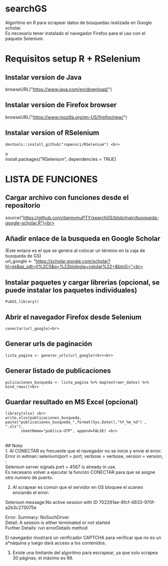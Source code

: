 # searchGS
Algoritmo en R para scrapear datos de búsquedas realizada en Google scholar.<br>
Es necesario tener instalado el navegador Firefox para el uso con el paquete Selenium. <br>


# Requisitos setup R + RSelenium <br>

## Instalar version de Java <br>
browseURL("https://www.java.com/en/download/") <br>
  
## Instalar version de Firefox browser <br>
browseURL("https://www.mozilla.org/en-US/firefox/new/")  <br>

## Instalar version of RSelenium <br>
	devtools::install_github("ropensci/RSelenium") <br>
o <br>
	install.packages("RSelenium", dependencies = TRUE) <br>


# LISTA DE FUNCIONES  <br>

## Cargar archivo con funciones desde el repositorio <br>
source("https://github.com/dannymuPTY/searchGS/blob/main/busqueda-google-scholar.R")<br>

## Añadir enlace de la busqueda en Google Scholar <br>
(Este enlace es el que se genera al colocar un término en la caja de busqueda de GS)<br>
url_google <- "https://scholar.google.com/scholar?hl=es&as_sdt=0%2C5&q=%22biologia+celular%22+&btnG="<br>

## Instalar paquetes y cargar librerias (opcional, se puede instalar los paquetes individuales)<br>
    PubGS_library()
  
## Abrir el navegador Firefox desde Selenium <br>
	conectar(url_google)<br>

## Generar urls de paginación<br>
	lista_pagina <- generar_urls(url_google)<br><br>

## Generar listado de publicaciones<br>
	pulicaciones_busqueda <- lista_pagina %>% map(extraer_datos) %>% bind_rows()<br>

## Guardar resultado en MS Excel (opcional)<br>
	library(xlsx) <br>
	write.xlsx(publicaciones_busqueda, paste("publicaciones_busqueda_",format(Sys.Date(),"%Y_%m_%d") , ".xls"),
           sheetName="publica-UTP", append=FALSE) <br>

<br>
## Nota: <br>
1. Al CONECTAR es frecuente que el navegador no se inicie y envie el error: <br>
Error in wdman::selenium(port = port, verbose = verbose, version = version,  :  <br>
  Selenium server signals port = 4567 is already in use.  <br>
  Es necesario volver a ejecutar la función  CONECTAR para que se asigne otro numero de puerto. <br>
  
 2. Al scrapear es común que el servidor en GS bloquee el scaneo enviando el error:<br>

Selenium message:No active session with ID 702281ae-8fcf-4833-970f-a2b3c273075e <br>

Error: 	 Summary: NoSuchDriver <br>
 	 Detail: A session is either terminated or not started <br>
	 Further Details: run errorDetails method <br>
     
 El navegador mostrará un verificador CAPTCHA para verificar que no es un a*náquina y luego dará acceso a los contenidos.
  
  3. Existe una limitante del algoritmo para escrapear, ya que solo scrapea 30 páginas, el máximo es 98.
